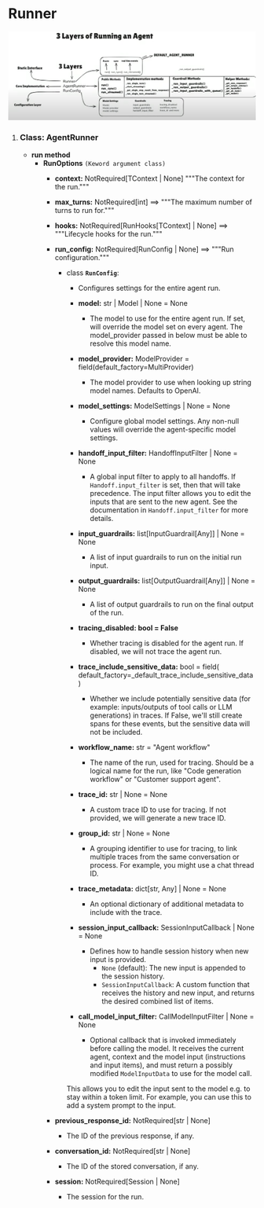 # **Runner**

![Runner](media/runner.png)

1) ### **Class: AgentRunner**
    * **run method**
        - **RunOptions** `(Keword argument class)`
            - **context:** NotRequired[TContext | None]
                """The context for the run."""

            - **max_turns:** NotRequired[int] ==> """The maximum number of turns to run for."""

            - **hooks:** NotRequired[RunHooks[TContext] | None] ==> """Lifecycle hooks for the run."""

            - **run_config:** NotRequired[RunConfig | None] ==> """Run configuration."""

                - class **`RunConfig`**:
                    
                    * Configures settings for the entire agent run.

                    - **model:** str | Model | None = None

                        * The model to use for the entire agent run. If set, will override the model set on every agent. The model_provider passed in below must be able to resolve this model name.

                    - **model_provider:** ModelProvider = field(default_factory=MultiProvider)

                        * The model provider to use when looking up string model names. Defaults to OpenAI.

                    - **model_settings:** ModelSettings | None = None

                        * Configure global model settings. Any non-null values will override the agent-specific model settings.

                    - **handoff_input_filter:** HandoffInputFilter | None = None

                        * A global input filter to apply to all handoffs. If `Handoff.input_filter` is set, then that
                        will take precedence. The input filter allows you to edit the inputs that are sent to the new
                        agent. See the documentation in `Handoff.input_filter` for more details.

                    - **input_guardrails:** list[InputGuardrail[Any]] | None = None

                        * A list of input guardrails to run on the initial run input.

                    - **output_guardrails:** list[OutputGuardrail[Any]] | None = None

                        * A list of output guardrails to run on the final output of the run.

                    - **tracing_disabled: bool = False**

                        * Whether tracing is disabled for the agent run. If disabled, we will not trace the agent run.


                    - **trace_include_sensitive_data:** bool = field(
                        default_factory=_default_trace_include_sensitive_data
                        )
                        
                        * Whether we include potentially sensitive data (for example: inputs/outputs of tool calls or LLM generations) in traces. If False, we'll still create spans for these events, but the sensitive data will not be included.
                    

                    - **workflow_name:** str = "Agent workflow"
                        
                        * The name of the run, used for tracing. Should be a logical name for the run, like "Code generation workflow" or "Customer support agent".

                    - **trace_id:** str | None = None
                        
                        * A custom trace ID to use for tracing. If not provided, we will generate a new trace ID.

                    - **group_id:** str | None = None
                        
                        * A grouping identifier to use for tracing, to link multiple traces from the same conversation or process. For example, you might use a chat thread ID.

                    - **trace_metadata:** dict[str, Any] | None = None
                        
                        * An optional dictionary of additional metadata to include with the trace.

                    - **session_input_callback:** SessionInputCallback | None = None
                        
                        * Defines how to handle session history when new input is provided.
                            - `None` (default): The new input is appended to the session history.
                            - `SessionInputCallback`: A custom function that receives the history and new input, and returns the desired combined list of items.
                    

                    - **call_model_input_filter:** CallModelInputFilter | None = None

                        * Optional callback that is invoked immediately before calling the model. It receives the current agent, context and the model input (instructions and input items), and must return a possibly modified `ModelInputData` to use for the model call.

                    This allows you to edit the input sent to the model e.g. to stay within a token limit.
                    For example, you can use this to add a system prompt to the input.
                    

            - **previous_response_id:** NotRequired[str | None]
                * The ID of the previous response, if any.

            - **conversation_id:** NotRequired[str | None] 
                * The ID of the stored conversation, if any.

            - **session:** NotRequired[Session | None] 
                * The session for the run.
